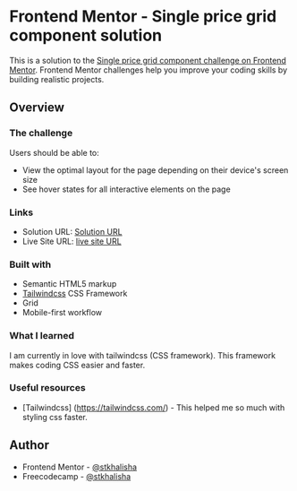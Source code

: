 # Frontend Mentor - Single price grid component solution

This is a solution to the [Single price grid component challenge on Frontend Mentor](https://www.frontendmentor.io/challenges/single-price-grid-component-5ce41129d0ff452fec5abbbc). Frontend Mentor challenges help you improve your coding skills by building realistic projects. 


## Overview

### The challenge

Users should be able to:

- View the optimal layout for the page depending on their device's screen size
- See hover states for all interactive elements on the page


### Links

- Solution URL: [Solution URL](https://github.com/stkhalisha/single-price-grid-component)
- Live Site URL: [live site URL](https://stkhalisha.github.io/single-price-grid-component/)


### Built with

- Semantic HTML5 markup
- [Tailwindcss](https://tailwindcss.com/) CSS Framework
- Grid
- Mobile-first workflow


### What I learned

I am currently in love with tailwindcss (CSS framework). This framework makes coding CSS easier and faster.


### Useful resources

- [Tailwindcss] (https://tailwindcss.com/) - This helped me so much with styling css faster.


## Author

- Frontend Mentor - [@stkhalisha](https://www.frontendmentor.io/profile/stkhalisha)
- Freecodecamp - [@stkhalisha](https://www.freecodecamp.org/stkhalisha)
